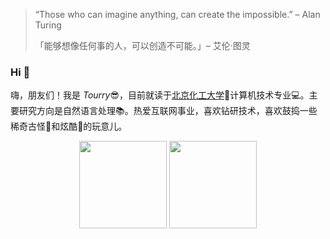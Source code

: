 >“Those who can imagine anything, can create the impossible.” – Alan Turing
>
>「能够想像任何事的人，可以创造不可能。」– 艾伦·图灵

### Hi  👋

嗨，朋友们！我是 *Tourry*😎，目前就读于[北京化工大学](https://www.buct.edu.cn/main.htm)🏫计算机技术专业💻。主要研究方向是自然语言处理📚。热爱互联网事业，喜欢钻研技术，喜欢鼓捣一些稀奇古怪👾和炫酷🤖的玩意儿。

<div style="text-align: center">
    <img height="140px" src="https://github-readme-stats.vercel.app/api?username=zhangtuo1999&hide_title=true&show_icons=true&theme=vue-dark"/>
    <img height="140px" src="https://github-readme-stats.vercel.app/api/top-langs/?username=zhangtuo1999&hide_title=true&layout=compact&theme=vue-dark"/>
</div>

